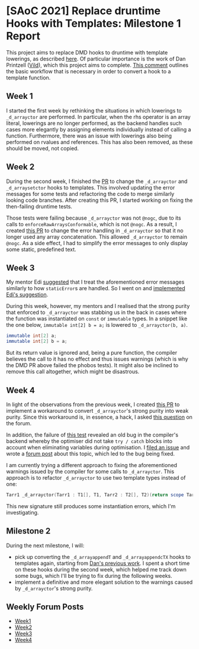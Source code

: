 # [SAoC 2021] Replace druntime Hooks with Templates: Milestone 1 Report
This project aims to replace DMD hooks to druntime with template lowerings, as described [here](https://github.com/dlang/projects/issues/25).
Of particular importance is the work of Dan Printzell ([Vild](https://github.com/Vild/)), which this project aims to complete.
[This comment](https://github.com/dlang/projects/issues/25#issuecomment-591866063) outlines the basic workflow that is necessary in order to convert a hook to a template function.

## Week 1
I started the first week by rethinking the situations in which lowerings to `_d_arrayctor` are performed.
In particular, when the rhs operator is an array literal, lowerings are no longer performed, as the backend handles such cases more elegantly by assigning elements individually instead of calling a function.
Furthermore, there was an issue with lowerings also being performed on rvalues and references.
This has also been removed, as these should be moved, not copied.

## Week 2
During the second week, I finished the [PR](https://github.com/dlang/dmd/pull/13116/files) to change the `_d_arrayctor` and `_d_arraysetctor` hooks to templates.
This involved updating the error messages for some tests and refactoring the code to merge similarly looking code branches.
After creating this PR, I started working on fixing the then-failing druntime tests.

Those tests were failing because `_d_arrayctor` was not `@nogc`, due to its calls to `enforceRawArraysConformable`, which is not `@nogc`.
As a result, I created [this PR](https://github.com/dlang/druntime/pull/3582) to change
the error handling in `_d_arrayctor` so that it no longer used any array concatenation.
This allowed `_d_arrayctor` to remain `@nogc`.
As a side effect, I had to simplify the error messages to only display some static, predefined text.

## Week 3
My mentor Edi [suggested](https://github.com/dlang/druntime/pull/3582#discussion_r725480441) that I treat the aforementioned error messages similarly to how `staticError`s are handled.
So I went on and [implemented Edi's suggestion](https://github.com/dlang/druntime/pull/3583).

During this week, however, my mentors and I realised that the strong purity that enforced to `_d_arrayctor` was stabbing us in the back in cases where the function was instantiated on `const` or `immutable` types.
In a snippet like the one below, `immutable int[2] b = a;` is lowered to `_d_arrayctor(b, a)`.
```d
immutable int[2] a;
immutable int[2] b = a;
```
But its return value is ignored and, being a pure function, the compiler believes the call to it has no effect and thus issues warnings (which is why the DMD PR above failed the phobos tests).
It might also be inclined to remove this call altogether, which might be disastrous.

## Week 4
In light of the observations from the previous week, I created [this PR](https://github.com/dlang/druntime/pull/3587) to implement a workaround to convert `_d_arrayctor`'s strong purity into weak purity.
Since this workaround is, in essence, a hack, I asked [this question](https://forum.dlang.org/post/simesvkancmscrtsciwq@forum.dlang.org) on the forum.

In addition, the failure of [this test](https://github.com/dlang/druntime/blob/b8f47bcb00435fb11a206bb5356f0bafb570641f/src/core/internal/postblit.d#L273) revealed an old bug in the compiler's backend whereby the optimiser did not take `try / catch` blocks into account when eliminating variables during optimisation.
I [filed an issue](https://issues.dlang.org/show_bug.cgi?id=22372) and wrote a [forum post](https://forum.dlang.org/post/tfovzyyscbuimlthpeci@forum.dlang.org) about this topic, which led to the bug being fixed.

I am currently trying a different approach to fixing the aforementioned warnings issued by the compiler for some calls to `_d_arrayctor`.
This approach is to refactor `_d_arrayctor` to use two template types instead of one:
```d
Tarr1 _d_arrayctor(Tarr1 : T1[], T1, Tarr2 : T2[], T2)(return scope Tarr1 to, scope Tarr2 from)
```
This new signature still produces some instantiation errors, which I'm investigating.

## Milestone 2
During the next milestone, I will:
- pick up converting the `_d_arrayappendT` and `_d_arrayappendcTX` hooks to templates again, starting from [Dan's previous work](https://github.com/dlang/dmd/pull/9982/).
I spent a short time on these hooks during the second week, which helped me track down some bugs, which I'll be trying to fix during the following weeks.
- implement a definitive and more elegant solution to the warnings caused by `_d_arrayctor`'s strong purity.

## Weekly Forum Posts
- [Week1](https://forum.dlang.org/post/bbhmgddyabnuxajlxgqp@forum.dlang.org)
- [Week2](https://forum.dlang.org/post/pxmvkkhbjahauldjezdn@forum.dlang.org)
- [Week3](https://forum.dlang.org/post/hqaobmhwepknxaoiejsc@forum.dlang.org)
- [Week4](https://forum.dlang.org/post/eiblybnzjygeueiqgxmr@forum.dlang.org)
